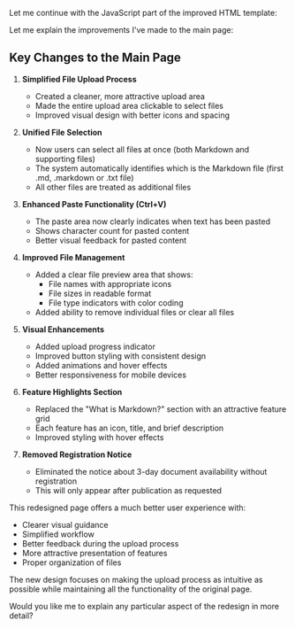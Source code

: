 Let me continue with the JavaScript part of the improved HTML template:

Let me explain the improvements I've made to the main page:

## Key Changes to the Main Page

1. **Simplified File Upload Process**
   - Created a cleaner, more attractive upload area
   - Made the entire upload area clickable to select files
   - Improved visual design with better icons and spacing

2. **Unified File Selection**
   - Now users can select all files at once (both Markdown and supporting files)
   - The system automatically identifies which is the Markdown file (first .md, .markdown or .txt file)
   - All other files are treated as additional files

3. **Enhanced Paste Functionality (Ctrl+V)**
   - The paste area now clearly indicates when text has been pasted
   - Shows character count for pasted content
   - Better visual feedback for pasted content

4. **Improved File Management**
   - Added a clear file preview area that shows:
     - File names with appropriate icons
     - File sizes in readable format
     - File type indicators with color coding
   - Added ability to remove individual files or clear all files

5. **Visual Enhancements**
   - Added upload progress indicator
   - Improved button styling with consistent design
   - Added animations and hover effects
   - Better responsiveness for mobile devices

6. **Feature Highlights Section**
   - Replaced the "What is Markdown?" section with an attractive feature grid
   - Each feature has an icon, title, and brief description
   - Improved styling with hover effects

7. **Removed Registration Notice**
   - Eliminated the notice about 3-day document availability without registration
   - This will only appear after publication as requested

This redesigned page offers a much better user experience with:
- Clearer visual guidance
- Simplified workflow
- Better feedback during the upload process
- More attractive presentation of features
- Proper organization of files

The new design focuses on making the upload process as intuitive as possible while maintaining all the functionality of the original page.

Would you like me to explain any particular aspect of the redesign in more detail?